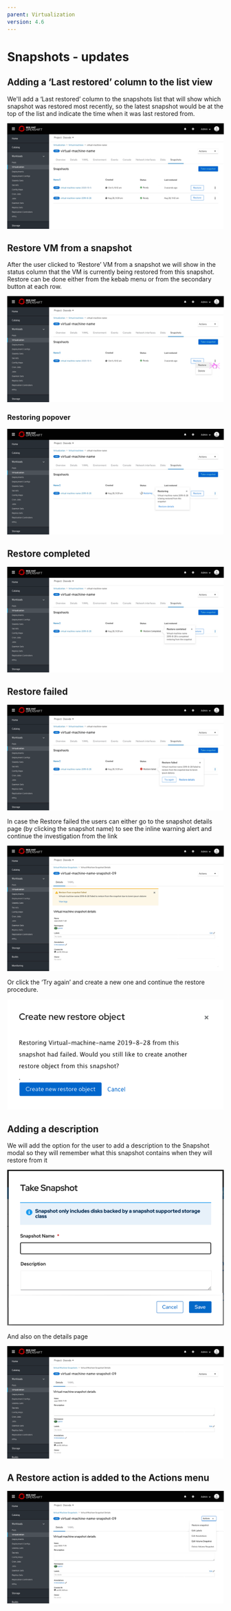 ```yaml
---
parent: Virtualization
version: 4.6
---
```

# Snapshots - updates

## Adding a ‘Last restored’ column to the list view

We'll add a ‘Last restored’ column to the snapshots list
that will show which snapshot was restored most recently, so the latest snapshot would be at the top of the list and indicate the time when it was last restored from.

![List view](img/Snapshots-list.png)

## Restore VM from a snapshot

After the user clicked to ‘Restore’ VM from a snapshot we will show in the status column that the VM is currently being restored from this snapshot.
Restore can be done either from the kebab menu or from the secondary button at each row.

![Restoring](img/Restore-from-kebab.png)

### Restoring popover

![Restore popover](img/Restoring.png)

## Restore completed

![Restore completed](img/Completed.png)

## Restore failed

![Restore failed](img/Failed.png)

In case the Restore failed the users can either go to the snapshot details page (by clicking the snapshot name) to see the inline warning alert and continue the investigation from the link

![Details page](img/Details-page.png)

Or click the ‘Try again’ and create a new one and continue the restore procedure.

![Modal](img/Modal.png)

## Adding a description

We will add the option for the user to add a description to the Snapshot modal  so they will remember what this snapshot contains when they will restore from it

![Create Snapshot Modal](img/snapshot-modal.png)

And also on the details page

![Snapshot Details page](img/Snapshot-details-page.png)

## A Restore action is added to the Actions menu

![Restore from Actions Menu](img/details-page-actions.png)